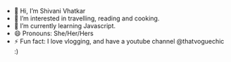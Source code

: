 - 👋 Hi, I’m Shivani Vhatkar
- 👀 I’m interested in travelling, reading and cooking.
- 🌱 I’m currently learning Javascript.
- 😄 Pronouns: She/Her/Hers
- ⚡ Fun fact: I love vlogging, and have a youtube channel @thatvoguechic :)

<!---
shivanivhatkar08/shivanivhatkar08 is a ✨ special ✨ repository because its `README.md` (this file) appears on your GitHub profile.
You can click the Preview link to take a look at your changes.
--->
